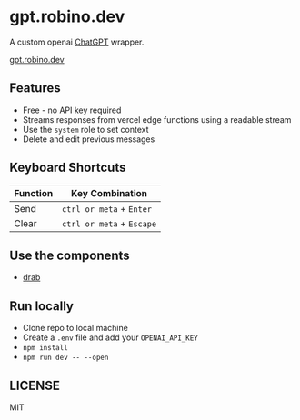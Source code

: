 # gpt.robino.dev

A custom openai [ChatGPT](https://ai.com) wrapper.

[gpt.robino.dev](https://gpt.robino.dev)

## Features

- Free - no API key required
- Streams responses from vercel edge functions using a readable stream
- Use the `system` role to set context
- Delete and edit previous messages

## Keyboard Shortcuts

| Function | Key Combination           |
| -------- | ------------------------- |
| Send     | `ctrl or meta` + `Enter`  |
| Clear    | `ctrl or meta` + `Escape` |

## Use the components

- [drab](https://github.com/rossrobino/drab)

## Run locally

- Clone repo to local machine
- Create a `.env` file and add your `OPENAI_API_KEY`
- `npm install`
- `npm run dev -- --open`

## LICENSE

MIT
